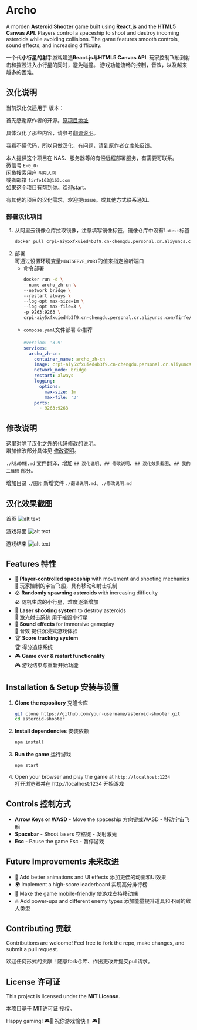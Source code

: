# Archo

A morden **Asteroid Shooter** game built using **React.js** and the **HTML5 Canvas API**. Players control a spaceship to shoot and destroy incoming asteroids while avoiding collisions. The game features smooth controls, sound effects, and increasing difficulty.

一个代**小行星的射手**游戏建造**React.js**与**HTML5 Canvas API**. 玩家控制飞船到射击和摧毁进入小行星的同时，避免碰撞。 游戏功能流畅的控制，音效，以及越来越多的困难。

## 汉化说明

当前汉化仅适用于 版本：

首先感谢原作者的开源。[原项目地址](https://github.com/Balaji-R-2007/archo)

具体汉化了那些内容，请参考[翻译说明](./翻译说明.md)。

我看不懂代码，所以只做汉化，有问题，请到原作者仓库处反馈。

本人提供这个项目在 NAS、服务器等的有偿远程部署服务，有需要可联系。  
微信号 `E-0_0-`  
闲鱼搜索用户 `明月人间`  
或者邮箱 `firfe163@163.com`  
如果这个项目有帮到你。欢迎start。

有其他的项目的汉化需求，欢迎提issue。或其他方式联系通知。

### 部署汉化项目

1.  从阿里云镜像仓库拉取镜像，注意填写镜像标签，镜像仓库中没有`latest`标签
    ```bash
    docker pull crpi-aiy5xfxuied4b3f9.cn-chengdu.personal.cr.aliyuncs.com/firfe/archo_zh-cn:2025.04.18
    ```
2.  部署  
    可通过设置环境变量`MINISERVE_PORT`的值来指定监听端口
    - 命令部署
        ```bash
        docker run -d \
        --name archo_zh-cn \
        --network bridge \
        --restart always \
        --log-opt max-size=1m \
        --log-opt max-file=3 \
        -p 9263:9263 \
        crpi-aiy5xfxuied4b3f9.cn-chengdu.personal.cr.aliyuncs.com/firfe/archo_zh-cn:2025.04.18
        ````
    - `compose.yaml`文件部署 👍推荐
        ```yaml
        #version: '3.9'
        services:
          archo_zh-cn:
            container_name: archo_zh-cn
            image: crpi-aiy5xfxuied4b3f9.cn-chengdu.personal.cr.aliyuncs.com/firfe/archo_zh-cn:2025.04.18
            network_mode: bridge
            restart: always
            logging:
              options:
                max-size: 1m
                max-file: '3'
            ports:
              - 9263:9263
        ```
## 修改说明

这里对除了汉化之外的代码修改的说明。  
增加修改部分具体见 [修改说明](./修改说明.md)。

`./README.md` 文件翻译，增加 `## 汉化说明`、`## 修改说明`、`## 汉化效果截图`、`## 我的二维码` 部分。

增加目录 `./图片`
新增文件 `./翻译说明.md`、`./修改说明.md`  

## 汉化效果截图

首页
![alt text](图片/首页.png)

游戏界面
![alt text](图片/游戏界面.png)

游戏结束
![alt text](图片/游戏结束.png)

## Features 特性

- 🚀 **Player-controlled spaceship** with movement and shooting mechanics  
  🚀 玩家控制的宇宙飞船，具有移动和射击机制
- 🪨 **Randomly spawning asteroids** with increasing difficulty  
  🪨 随机生成的小行星，难度逐渐增加
- 🔫 **Laser shooting system** to destroy asteroids  
  🔫 激光射击系统 用于摧毁小行星
- 🎵 **Sound effects** for immersive gameplay  
  🎵 音效 提供沉浸式游戏体验
- 🏆 **Score tracking system**  
  🏆 得分追踪系统
- 🎮 **Game over & restart functionality**  
  🎮 游戏结束与重新开始功能

## Installation & Setup 安装与设置

1. **Clone the repository** 克隆仓库

   ```bash
   git clone https://github.com/your-username/asteroid-shooter.git
   cd asteroid-shooter
   ```

2. **Install dependencies** 安装依赖

   ```bash
   npm install
   ```

3. **Run the game** 运行游戏

   ```bash
   npm start
   ```

4. Open your browser and play the game at `http://localhost:1234`  
   打开浏览器并在 http://localhost:1234 开始游戏

## Controls 控制方式

- **Arrow Keys or WASD** - Move the spaceship 方向键或WASD - 移动宇宙飞船
- **Spacebar** - Shoot lasers 空格键 - 发射激光
- **Esc** - Pause the game Esc - 暂停游戏

## Future Improvements 未来改进

- 🎨 Add better animations and UI effects 添加更佳的动画和UI效果
- 🌍 Implement a high-score leaderboard 实现高分排行榜
- 📱 Make the game mobile-friendly 使游戏支持移动端
- 🔥 Add power-ups and different enemy types 添加能量提升道具和不同的敌人类型

## Contributing 贡献

Contributions are welcome! Feel free to fork the repo, make changes, and submit a pull request.

欢迎任何形式的贡献！随意fork仓库、作出更改并提交pull请求。

## License 许可证

This project is licensed under the **MIT License**.

本项目基于 MIT许可证 授权。

Happy gaming! 🎮🚀 祝你游戏愉快！ 🎮🚀
